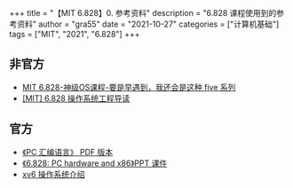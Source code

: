 +++
title = "【MIT 6.828】0. 参考资料"
description = "6.828 课程使用到的参考资料"
author = "gra55"
date = "2021-10-27"
categories = ["计算机基础"]
tags = ["MIT", "2021", "6.828"]
+++

## 非官方
+ [MIT 6.828-神级OS课程-要是早遇到，我还会是这种 five 系列](https://zhuanlan.zhihu.com/p/74028717)
+ [[MIT] 6.828 操作系统工程导读](https://zhuanlan.zhihu.com/p/368954250)

## 官方
+ [《PC 汇编语言》 PDF 版本](/file/pcasm-book.pdf)
+ [《6.828: PC hardware and x86》PPT 课件](/file/l-x86.pdf)
+ [xv6 操作系统介绍](/file/xv6-os-introduce.pdf)